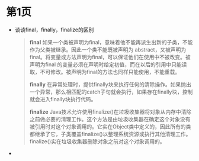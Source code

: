 # 第1页
* 谈谈final，finally，finalize的区别

  > **final** 如果一个类被声明为final，意味着他不能再派生出新的子类，不能作为父类被继承。因此一个类不能既被声明为 abstract，又被声明为final。将变量或方法声明为final，可以保证他们在使用中不被改变。被声明为final 的变量必须在声明时给定初值，而在以后的引用中只能读取，不可修改。被声明为final的方法也同样只能使用，不能重载。
  >
  > **finally** 在异常处理时，提供finally块来执行任何的清除操作。如果抛出一个异常，那么相匹配的catch子句就会执行，如果存在finally块，控制就会进入finally块执行代码。
  >
  > **finalize** Java技术允许使用finalize()在垃圾收集器将对象从内存中清除之前做必要的清理工作。这个方法是由垃圾收集器在确定这个对象没有被引用时对这个对象调用的。它实在Object类中定义的，因此所有的类都继承了它，子类覆盖finalize()以整理系统资源或执行其他清理工作。finalize()实在垃圾收集器删除对象之前对这个对象调用的。

* ​
